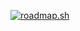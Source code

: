 [![roadmap.sh](https://api.roadmap.sh/v1-badge/wide/6583a0685145316d2537781f?variant=dark&roadmaps=backend%2Cfrontend)](https://roadmap.sh)

